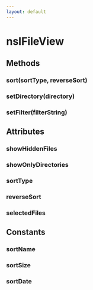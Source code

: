 ```yaml
---
layout: default
---
```


# nsIFileView #

## Methods ##

### sort(sortType, reverseSort) ###

### setDirectory(directory) ###

### setFilter(filterString) ###

## Attributes ##

### showHiddenFiles ###

### showOnlyDirectories ###

### sortType ###

### reverseSort ###

### selectedFiles ###

## Constants ##

### sortName ###

### sortSize ###

### sortDate ###
